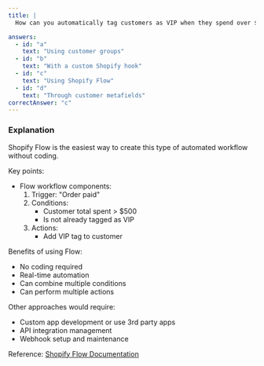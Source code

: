 ```yaml
---
title: |
  How can you automatically tag customers as VIP when they spend over $500? 🏷️

answers:
  - id: "a"
    text: "Using customer groups"
  - id: "b"
    text: "With a custom Shopify hook"
  - id: "c"
    text: "Using Shopify Flow"
  - id: "d"
    text: "Through customer metafields"
correctAnswer: "c"
---
```


### Explanation

Shopify Flow is the easiest way to create this type of automated workflow without coding.

Key points:
- Flow workflow components:
  1. Trigger: "Order paid"
  2. Conditions: 
     - Customer total spent > $500
     - Is not already tagged as VIP
  3. Actions:
     - Add VIP tag to customer

Benefits of using Flow:
- No coding required
- Real-time automation
- Can combine multiple conditions
- Can perform multiple actions

Other approaches would require:
- Custom app development or use 3rd party apps
- API integration management
- Webhook setup and maintenance

Reference: [Shopify Flow Documentation](https://help.shopify.com/en/manual/shopify-flow) 